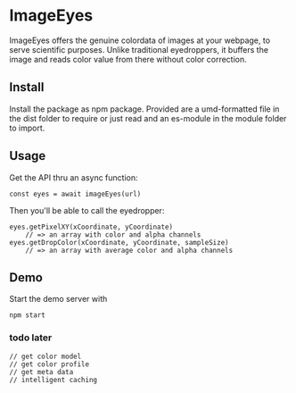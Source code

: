 
# ImageEyes

ImageEyes offers the genuine colordata of images at your webpage,
to serve scientific purposes.
Unlike traditional eyedroppers,
it buffers the image and reads color value from there
without color correction.

## Install

Install the package as npm package. Provided are
a umd-formatted file in the dist folder to require or just read
and an es-module in the module folder to import.

## Usage

Get the API thru an async function:

    const eyes = await imageEyes(url)

Then you'll be able to call the eyedropper:

    eyes.getPixelXY(xCoordinate, yCoordinate)
        // => an array with color and alpha channels
    eyes.getDropColor(xCoordinate, yCoordinate, sampleSize)
        // => an array with average color and alpha channels

## Demo

Start the demo server with

    npm start


### todo later

    // get color model
    // get color profile
    // get meta data
    // intelligent caching
